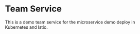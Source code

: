 # Team Service
This is a demo team service for the microservice demo deploy in Kubernetes and Istio. 